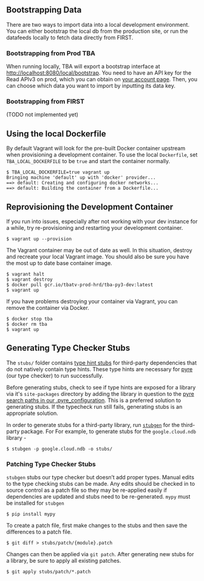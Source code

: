 ## Bootstrapping Data

There are two ways to import data into a local development environment. You can either bootstrap the local db from the production site, or run the datafeeds locally to fetch data directly from FIRST.

### Bootstrapping from Prod TBA

When running locally, TBA will export a bootstrap interface at [http://localhost:8080/local/bootstrap](http://localhost:8080/local/bootstrap). You need to have an API key for the Read APIv3 on prod, which you can obtain on [your account page](https://www.thebluealliance.com/account). Then, you can choose which data you want to import by inputting its data key.

### Bootstrapping from FIRST

(TODO not implemented yet)

## Using the local Dockerfile
By default Vagrant will look for the pre-built Docker container upstream when provisioning a development container. To use the local `Dockerfile`, set `TBA_LOCAL_DOCKERFILE` to be `true` and start the container normally.

```
$ TBA_LOCAL_DOCKERFILE=true vagrant up
Bringing machine 'default' up with 'docker' provider...
==> default: Creating and configuring docker networks...
==> default: Building the container from a Dockerfile...
```

## Reprovisioning the Development Container
If you run into issues, especially after not working with your dev instance for a while, try re-provisioning and restarting your development container.

```
$ vagrant up --provision
```

The Vagrant container may be out of date as well. In this situation, destroy and recreate your local Vagrant image. You should also be sure you have the most up to date base container image.

```
$ vagrant halt
$ vagrant destroy
$ docker pull gcr.io/tbatv-prod-hrd/tba-py3-dev:latest
$ vagrant up
```

If you have problems destroying your container via Vagrant, you can remove the container via Docker.

```
$ docker stop tba
$ docker rm tba
$ vagrant up
```

## Generating Type Checker Stubs
The `stubs/` folder contains [type hint stubs](https://www.python.org/dev/peps/pep-0484/#stub-files) for third-party dependencies that do not natively contain type hints. These type hints are necessary for [pyre](https://pyre-check.org/) (our type checker) to run successfully.

Before generating stubs, check to see if type hints are exposed for a library via it's `site-packages` directory by adding the library in question to the [pyre search paths in our .pyre_configuration](https://github.com/the-blue-alliance/the-blue-alliance/blob/py3/.pyre_configuration). This is a preferred solution to generating stubs. If the typecheck run still fails, generating stubs is an appropriate solution.

In order to generate stubs for a third-party library, run [`stubgen`](https://mypy.readthedocs.io/en/stable/stubgen.html) for the third-party package. For For example, to generate stubs for the `google.cloud.ndb` library -

```
$ stubgen -p google.cloud.ndb -o stubs/
```

### Patching Type Checker Stubs
`stubgen` stubs our type checker but doesn’t add proper types. Manual edits to the type checking stubs can be made. Any edits should be checked in to source control as a patch file so they may be re-applied easily if dependencies are updated and stubs need to be re-generated. `mypy` must be installed for `stubgen`
```
$ pip install mypy
```

To create a patch file, first make changes to the stubs and then save the differences to a patch file.
```
$ git diff > stubs/patch/{module}.patch
```

Changes can then be applied via `git patch`.  After generating new stubs for a library, be sure to apply all existing patches.
```
$ git apply stubs/patch/*.patch
```
